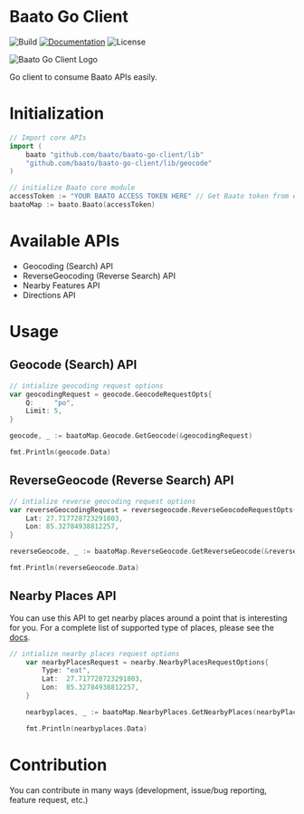 # Baato Go Client

![Build](https://github.com/drklrd/baato-go-client/actions/workflows/baato_go_client.yml/badge.svg)
[![Documentation](https://img.shields.io/docsrs/badge?style=plastic)](https://docs.baato.io)
![License](https://img.shields.io/badge/License-MIT-green.svg)


![Baato Go Client Logo](https://github.com/drklrd/baato-go-client/blob/main/goclient.png?raw=true)




Go client to consume Baato APIs easily.


# Initialization
```go
// Import core APIs
import (
	baato "github.com/baato/baato-go-client/lib"
	"github.com/baato/baato-go-client/lib/geocode"
)

// initialize Baato core module
accessToken := "YOUR BAATO ACCESS TOKEN HERE" // Get Baato token from environment
baatoMap := baato.Baato(accessToken)

```

# Available APIs
- Geocoding (Search) API
- ReverseGeocoding (Reverse Search) API
- Nearby Features API
- Directions API


# Usage 

## Geocode (Search) API
```go
// intialize geocoding request options
var geocodingRequest = geocode.GeocodeRequestOpts{
	Q:     "po",
	Limit: 5,
}

geocode, _ := baatoMap.Geocode.GetGeocode(&geocodingRequest)

fmt.Println(geocode.Data)
```

## ReverseGeocode (Reverse Search) API

```go
// intialize reverse geocoding request options
var reverseGeocodingRequest = reversegeocode.ReverseGeocodeRequestOpts{
	Lat: 27.717728723291803,
	Lon: 85.32784938812257,
}

reverseGeocode, _ := baatoMap.ReverseGeocode.GetReverseGeocode(&reverseGeocodingRequest)

fmt.Println(reverseGeocode.Data)
```


## Nearby Places API

You can use this API to get nearby places around a point that is interesting for you. For a complete list of supported type of places, please see the [docs](https://docs.baato.io/#/v1/services/nearby_places).

```go
// intialize nearby places request options
	var nearbyPlacesRequest = nearby.NearbyPlacesRequestOptions{
		Type: "eat",
		Lat:  27.717728723291803,
		Lon:  85.32784938812257,
	}

	nearbyplaces, _ := baatoMap.NearbyPlaces.GetNearbyPlaces(nearbyPlacesRequest)

	fmt.Println(nearbyplaces.Data)
```




# Contribution
You can contribute in many ways (development, issue/bug reporting, feature request, etc.)